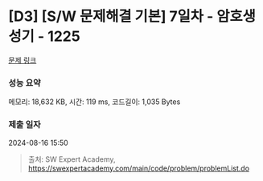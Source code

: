 # [D3] [S/W 문제해결 기본] 7일차 - 암호생성기 - 1225 

[문제 링크](https://swexpertacademy.com/main/code/problem/problemDetail.do?contestProbId=AV14uWl6AF0CFAYD) 

### 성능 요약

메모리: 18,632 KB, 시간: 119 ms, 코드길이: 1,035 Bytes

### 제출 일자

2024-08-16 15:50



> 출처: SW Expert Academy, https://swexpertacademy.com/main/code/problem/problemList.do